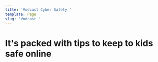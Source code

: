 ```yaml
---
title: 'Vodcast Cyber Safety '
template: Page
slug: 'Vodcast '
---
```

# It's packed with tips to keep to kids safe online
